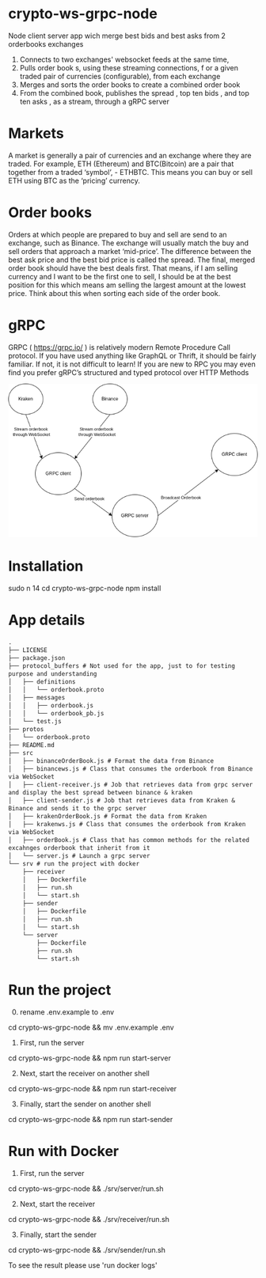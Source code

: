 # crypto-ws-grpc-node
Node client server app wich merge best bids and best asks from 2 orderbooks exchanges

1. Connects to two exchanges' websocket feeds at the same time,
2. Pulls order book s, using these streaming connections, f or a given traded pair of currencies (configurable), from each exchange
3. Merges and sorts the order books to create a combined order book
4. From the combined book, publishes the spread , top ten bids , and top ten asks , as a stream, through a gRPC server

# Markets
A market is generally a pair of currencies and an exchange where they are traded. For example, ETH (Ethereum) and BTC(Bitcoin) are a pair
that together from a traded ‘symbol’, - ETHBTC. This means you can buy or sell ETH using BTC as the ‘pricing’ currency.

# Order books
Orders at which people are prepared to buy and sell are send to an exchange, such as Binance. The exchange will usually match the buy and
sell orders that approach a market ‘mid-price’. The difference between the best ask price and the best bid price is called the spread.
The final, merged order book should have the best deals first. That means, if I am selling currency and I want to be the first one to sell, I should
be at the best position for this which means am selling the largest amount at the lowest price. Think about this when sorting each side of the
order book.

# gRPC
GRPC ( https://grpc.io/ ) is relatively modern Remote Procedure Call protocol. If you have used anything like GraphQL or Thrift, it should be fairly
familiar. If not, it is not difficult to learn! If you are new to RPC you may even find you prefer gRPC’s structured and typed protocol over HTTP
Methods


![Alt text](https://github.com/tomcls/crypto-ws-grpc-node/raw/main/assets/images/crypto-ws-grpc.png "A picture is sometimes better than a long speech")


# Installation
sudo n 14 
cd crypto-ws-grpc-node
npm install

# App details

```
.
├── LICENSE
├── package.json
├── protocol_buffers # Not used for the app, just to for testing purpose and understanding
│   ├── definitions
│   │   └── orderbook.proto
│   ├── messages
│   │   ├── orderbook.js
│   │   └── orderbook_pb.js
│   └── test.js
├── protos
│   └── orderbook.proto
├── README.md
├── src
│   ├── binanceOrderBook.js # Format the data from Binance
│   ├── binancews.js # Class that consumes the orderbook from Binance via WebSocket 
│   ├── client-receiver.js # Job that retrieves data from grpc server and display the best spread between binance & kraken
│   ├── client-sender.js # Job that retrieves data from Kraken & Binance and sends it to the grpc server
│   ├── krakenOrderBook.js # Format the data from Kraken
│   ├── krakenws.js # Class that consumes the orderbook from Kraken via WebSocket 
│   ├── orderBook.js # Class that has common methods for the related excahnges orderbook that inherit from it
│   └── server.js # Launch a grpc server
└── srv # run the project with docker
    ├── receiver
    │   ├── Dockerfile
    │   ├── run.sh
    │   └── start.sh
    ├── sender
    │   ├── Dockerfile
    │   ├── run.sh
    │   └── start.sh
    └── server
        ├── Dockerfile
        ├── run.sh
        └── start.sh

```

# Run the project
0. rename .env.example to .env

cd crypto-ws-grpc-node && mv .env.example .env

1. First, run the server

cd crypto-ws-grpc-node && npm run start-server

2. Next, start the receiver on another shell

cd crypto-ws-grpc-node && npm run start-receiver 

3. Finally, start the sender on another shell

cd crypto-ws-grpc-node && npm run start-sender 

# Run with Docker

1. First, run the server

cd crypto-ws-grpc-node && ./srv/server/run.sh

2. Next, start the receiver

cd crypto-ws-grpc-node && ./srv/receiver/run.sh

3. Finally, start the sender

cd crypto-ws-grpc-node && ./srv/sender/run.sh

To see the result please use 'run docker logs'